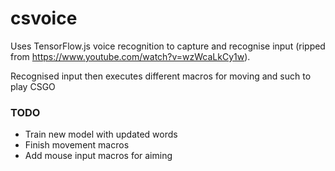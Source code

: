 # csvoice
Uses TensorFlow.js voice recognition to capture and recognise input (ripped from https://www.youtube.com/watch?v=wzWcaLkCy1w).

Recognised input then executes different macros for moving and such to play CSGO

### TODO
- Train new model with updated words
- Finish movement macros
- Add mouse input macros for aiming
